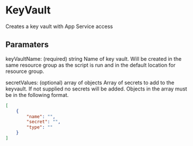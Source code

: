 # KeyVault

Creates a key vault with App Service access

## Paramaters

keyVaultName: (required) string
Name of key vault. Will be created in the same resource group as the script is run and in the default location for resource group.

secretValues: (optional) array of objects
Array of secrets to add to the keyvault. If not supplied no secrets will be added.
Objects in the array must be in the following format.

```json
[
    {
        "name": "",
        "secret": "",
        "type": ""
    }
]
```
